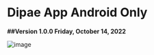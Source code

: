 # Dipae App Android Only

**##Version 1.0.0 Friday, October 14, 2022**


![image](https://user-images.githubusercontent.com/70096169/195937745-dd3d27e6-8a31-4365-86c4-542beb110c84.png)
